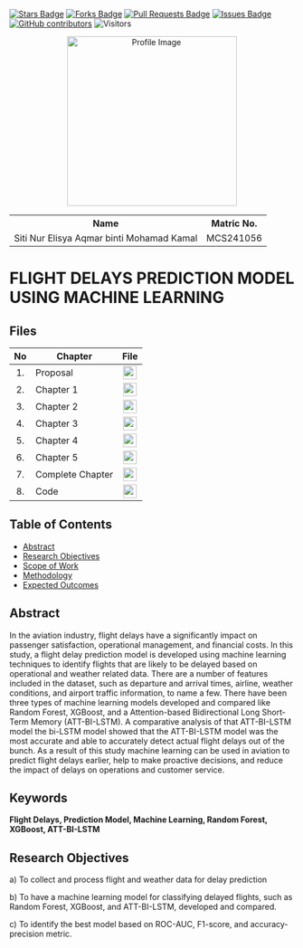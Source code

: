 
<a href="https://github.com/drshahizan/research-design/stargazers"><img src="https://img.shields.io/github/stars/drshahizan/research-design" alt="Stars Badge"/></a>
<a href="https://github.com/drshahizan/research-design/network/members"><img src="https://img.shields.io/github/forks/drshahizan/research-design" alt="Forks Badge"/></a>
<a href="https://github.com/drshahizan/research-design/pulls"><img src="https://img.shields.io/github/issues-pr/drshahizan/research-design" alt="Pull Requests Badge"/></a>
<a href="https://github.com/drshahizan/research-design"><img src="https://img.shields.io/github/issues/drshahizan/research-design" alt="Issues Badge"/></a>
<a href="https://github.com/drshahizan/research-design/graphs/contributors"><img alt="GitHub contributors" src="https://img.shields.io/github/contributors/drshahizan/research-design?color=2b9348"></a>
![Visitors](https://api.visitorbadge.io/api/visitors?path=https%3A%2F%2Fgithub.com%2Fdrshahizan%2BDM&labelColor=%23d9e3f0&countColor=%23697689&style=flat)

<p align="center">
  <img height="300px" src="IMG_2816.jpeg" alt="Profile Image">
</p>

<table align="center">
  <tr>
    <th>Name</th>
    <th>Matric No.</th>
  </tr>
  <tr>
    <td>Siti Nur Elisya Aqmar binti Mohamad Kamal</td>
    <td>MCS241056</td>
  </tr>
</table>

# FLIGHT DELAYS PREDICTION MODEL USING MACHINE LEARNING

## Files

| No  | Chapter     |                                                 File |
| :-: | ---------- | :---------------------------------------------------------------------------------------------------: |
|  1.  | Proposal | <a href="proposal/"><img src="pdf.svg" width="24px" height="24px"></a> |
|  2.  | Chapter 1 | <a href="CHAPTER 1 - ELISYA.pdf"><img src="pdf.svg" width="24px" height="24px"></a> |
|  3.  | Chapter 2 | <a href="CHAPTER 2 - ELISYA.pdf"><img src="pdf.svg" width="24px" height="24px"></a> |
|  4.  | Chapter 3 | <a href="CHAPTER 3 - ELISYA.pdf"><img src="pdf.svg" width="24px" height="24px"></a> |
|  5.  | Chapter 4 | <a href="CHAPTER 4 - ELISYA.pdf"><img src="pdf.svg" width="24px" height="24px"></a> |
|  6.  | Chapter 5 | <a href="CHAPTER 5 - ELISYA.pdf"><img src="pdf.svg" width="24px" height="24px"></a> |
|  7.  | Complete Chapter | <a href="Thesis_Siti Nur Elisya Aqmar binti Mohamad Kamal.pdf"><img src="pdf.svg" width="24px" height="24px"></a> |
|  8.  | Code | <a href="https://colab.research.google.com/drive/1pTbwUjSEs3O6TQxWFKCaz0cAh1bEodMI?usp=sharing"><img src="python_icon.png" width="24px" height="24px"></a> |


## Table of Contents
- [Abstract](#abstract)
- [Research Objectives](#research-objectives)
- [Scope of Work](#scope-of-work)
- [Methodology](#methodology)
- [Expected Outcomes](#expected-outcomes)

## Abstract

In the aviation industry, flight delays have a significantly impact on passenger satisfaction, operational management, and financial costs. In this study, a flight delay prediction model is developed using machine learning techniques to identify flights that are likely to be delayed based on operational and weather related data. There are a number of features included in the dataset, such as departure and arrival times, airline, weather conditions, and airport traffic information, to name a few. There have been three types of machine learning models developed and compared like Random Forest, XGBoost, and a Attention-based Bidirectional Long Short-Term Memory (ATT-BI-LSTM). A comparative analysis of that ATT-BI-LSTM model the bi-LSTM model showed that the ATT-BI-LSTM model was the most accurate and able to accurately detect actual flight delays out of the bunch. As a result of this study machine learning can be used in aviation to predict flight delays earlier, help to make proactive decisions, and reduce the impact of delays on operations and customer service. 



## Keywords

**Flight Delays, Prediction Model, Machine Learning, Random Forest, XGBoost, ATT-BI-LSTM**


## Research Objectives

a)	To collect and process flight and weather data for delay prediction

b)	To have a machine learning model for classifying delayed flights, such as Random Forest, XGBoost, and ATT-BI-LSTM, developed and compared.

c)	To identify the best model based on ROC-AUC, F1-score, and accuracy-precision metric.


